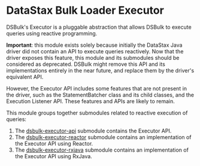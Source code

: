 # DataStax Bulk Loader Executor

DSBulk's Executor is a pluggable abstraction that allows DSBulk to execute queries using reactive
programming.

**Important**: this module exists solely because initially the DataStax Java driver did not contain 
an API to execute queries reactively. Now that the driver exposes this feature, this module and its 
submodules should be considered as deprecated. DSBulk might remove this API and its implementations 
entirely in the near future, and replace them by the driver's equivalent API.

However, the Executor API includes some features that are not present in the driver, such as the
StatementBatcher class and its child classes, and the Execution Listener API. These features and 
APIs are likely to remain.

This module groups together submodules related to reactive execution of queries:

1. The [dsbulk-executor-api](./api) submodule contains the Executor API.
2. The [dsbulk-executor-reactor](./reactor) submodule contains an implementation of the Executor API
   using Reactor.
2. The [dsbulk-executor-rxjava](./rxjava) submodule contains an implementation of the Executor API
   using RxJava.
